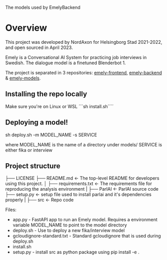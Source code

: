 The models used by EmelyBackend

# Overview
This project was developed by NordAxon for Helsingborg Stad 2021-2022, and open sourced in April 2023.

Emely is a Conversational AI System for practicing job interviews in Swedish. The dialogue model is a finetuned Blenderbot 1.

The project is separated in 3 repositories: [emely-frontend](https://github.com/helsingborg-stad/emely-frontend), [emely-backend](https://github.com/helsingborg-stad/emely-backend) & [emely-models](https://github.com/helsingborg-stad/emely-models).

## Installing the repo locally

Make sure you're on Linux or WSL
 ´´´sh install.sh´´´´

## Deploying a model!

sh deploy.sh -m MODEL_NAME -s SERVICE

where MODEL_NAME is the name of a directory under models/
SERVICE is either fika or interview


## Project structure
├── LICENSE
├── README.md          <- The top-level README for developers using this project.
│
├── requirements.txt   <- The requirements file for reproducing the analysis environment
|
├── ParlAI             <- ParlAI source code
    ├── setup.py       <- setup file used to install parlai and it's dependencies properly
|
├── src                <- Repo code

Files: 
- app.py - FastAPI app to run an Emely model. Requires a environment variable MODEL_NAME to point to the model directory
- deploy.sh - Use to deploy a new fika/interview model
- gcloudignore-standard.txt - Standard gcloudignore that is used during deploy.sh
- install.sh
- setup.py - install src as python package using pip install -e .
